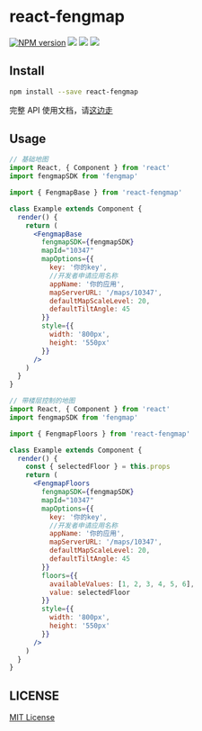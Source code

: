 # react-fengmap

[![NPM version][npm-image]][npm-url]
![][david-url]
![][dt-url]
![][license-url]

## Install

```bash
npm install --save react-fengmap
```

完整 API 使用文档，请[这边走](https://dfocusfe.github.io/react-fengmap)

## Usage

```jsx
// 基础地图
import React, { Component } from 'react'
import fengmapSDK from 'fengmap'

import { FengmapBase } from 'react-fengmap'

class Example extends Component {
  render() {
    return (
      <FengmapBase
        fengmapSDK={fengmapSDK}
        mapId="10347"
        mapOptions={{
          key: '你的key',
          //开发者申请应用名称
          appName: '你的应用',
          mapServerURL: '/maps/10347',
          defaultMapScaleLevel: 20,
          defaultTiltAngle: 45
        }}
        style={{
          width: '800px',
          height: '550px'
        }}
      />
    )
  }
}
```

```jsx
// 带楼层控制的地图
import React, { Component } from 'react'
import fengmapSDK from 'fengmap'

import { FengmapFloors } from 'react-fengmap'

class Example extends Component {
  render() {
    const { selectedFloor } = this.props
    return (
      <FengmapFloors
        fengmapSDK={fengmapSDK}
        mapId="10347"
        mapOptions={{
          key: '你的key',
          //开发者申请应用名称
          appName: '你的应用',
          mapServerURL: '/maps/10347',
          defaultMapScaleLevel: 20,
          defaultTiltAngle: 45
        }}
        floors={{
          availableValues: [1, 2, 3, 4, 5, 6],
          value: selectedFloor
        }}
        style={{
          width: '800px',
          height: '550px'
        }}
      />
    )
  }
}
```

## LICENSE

[MIT License](https://raw.githubusercontent.com/DFocusFE/react-fengmap/master/LICENSE)

[npm-url]: https://npmjs.org/package/react-fengmap
[npm-image]: https://badge.fury.io/js/react-fengmap.png
[david-url]: https://david-dm.org/DFocusFE/react-fengmap.png
[dt-url]: https://img.shields.io/npm/dt/react-fengmap.svg
[license-url]: https://img.shields.io/npm/l/react-fengmap.svg

